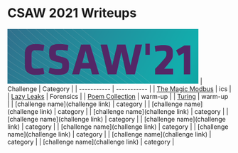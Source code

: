# CSAW 2021 Writeups       
![pic](Screenshot_1.png)
| Challenge | Category |
| ----------- | ----------- |
| [The Magic Modbus](https://github.com/CR15PR/CSAW2021/tree/main/ics/Magic_modbus) | ics |
| [Lazy Leaks](https://github.com/CR15PR/CSAW2021/tree/main/forensics/Lazy_Leaks) | Forensics |
| [Poem Collection](https://github.com/CR15PR/CSAW2021/tree/main/warm-up/poem-collection) | warm-up |
| [Turing](https://github.com/CR15PR/CSAW2021/tree/main/warm-up/Turing) | warm-up |
| [challenge name](challenge link) | category |
| [challenge name](challenge link) | category |
| [challenge name](challenge link) | category |
| [challenge name](challenge link) | category |
| [challenge name](challenge link) | category |
| [challenge name](challenge link) | category |
| [challenge name](challenge link) | category |
| [challenge name](challenge link) | category |
| [challenge name](challenge link) | category |
